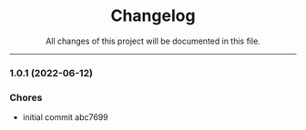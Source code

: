 <div align="center"><h1>Changelog</h1><p>All changes of this project will be documented in this file.</p></div>

---

### 1.0.1 (2022-06-12)


### Chores

* initial commit abc7699
